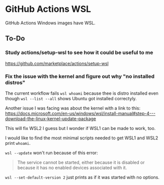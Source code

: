 # GitHub Actions WSL

GitHub Actions Windows images have WSL.

## To-Do

### Study actions/setup-wsl to see how it could be useful to me

https://github.com/marketplace/actions/setup-wsl

### Fix the issue with the kernel and figure out why "no installed distros"

The current workflow fails `wsl whoami` because thee is distro installed even
though `wsl --list --all` shows Ubuntu got installed correctyly.

Another issue I was facing was about the kernel with a link to this:
https://docs.microsoft.com/en-us/windows/wsl/install-manual#step-4---download-the-linux-kernel-update-package

This will fix WSL2 I guess but I wonder if WSL1 can be made to work, too.

I would like to find the most minimal scripts needed to get WSL1 and WSL2 print
`whoami`.

`wsl --update` won't run because of this error:

> The service cannot be started, either because it is disabled or because it has
no enabled devices associated with it. 

`wsl --set-default-version 2` just prints as if it was started with no options.
